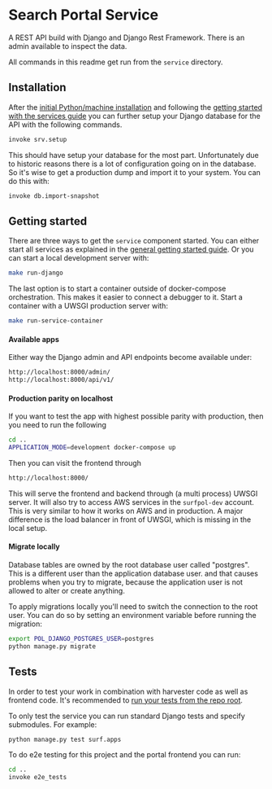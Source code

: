 Search Portal Service
=====================

A REST API build with Django and Django Rest Framework.
There is an admin available to inspect the data.

All commands in this readme get run from the ``service`` directory.


Installation
------------

After the [initial Python/machine installation](../README.md#installation) 
and following the [getting started with the services guide](../README.md#getting-started)
you can further setup your Django database for the API with the following commands.

```bash
invoke srv.setup
```

This should have setup your database for the most part.
Unfortunately due to historic reasons there is a lot of configuration going on in the database.
So it's wise to get a production dump and import it to your system.
You can do this with:

```bash
invoke db.import-snapshot
```


Getting started
---------------

There are three ways to get the ``service`` component started.
You can either start all services as explained in the [general getting started guide](../README.md#getting-started).
Or you can start a local development server with:

```bash
make run-django
```

The last option is to start a container outside of docker-compose orchestration.
This makes it easier to connect a debugger to it.
Start a container with a UWSGI production server with:

```bash
make run-service-container
```


#### Available apps

Either way the Django admin and API endpoints become available under:

```bash
http://localhost:8000/admin/
http://localhost:8000/api/v1/
```


#### Production parity on localhost

If you want to test the app with highest possible parity with production,
then you need to run the following

```bash
cd ..
APPLICATION_MODE=development docker-compose up
```

Then you can visit the frontend through

```bash
http://localhost:8000/
```

This will serve the frontend and backend through (a multi process) UWSGI server.
It will also try to access AWS services in the ``surfpol-dev`` account.
This is very similar to how it works on AWS and in production.
A major difference is the load balancer in front of UWSGI, which is missing in the local setup.


#### Migrate locally

Database tables are owned by the root database user called "postgres".
This is a different user than the application database user.
and that causes problems when you try to migrate,
because the application user is not allowed to alter or create anything.

To apply migrations locally you'll need to switch the connection to the root user.
You can do so by setting an environment variable before running the migration:

```bash
export POL_DJANGO_POSTGRES_USER=postgres
python manage.py migrate
```


Tests
-----

In order to test your work in combination with harvester code as well as frontend code.
It's recommended to [run your tests from the repo root](../README.md#tests).

To only test the service you can run standard Django tests and specify submodules.
For example:

```bash
python manage.py test surf.apps
```

To do e2e testing for this project and the portal frontend you can run:

```bash
cd ..
invoke e2e_tests
```


